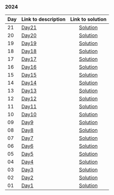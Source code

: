 ### 2024
| Day | Link to description | Link to solution
|:---|:---|:---:|
| 21 | [Day21](https://adventofcode.com/2024/day/21) | [Solution](https://github.com/T1r1osh/advent-of-code/tree/main/solutions/2024/Day21)|
| 20 | [Day20](https://adventofcode.com/2024/day/20) | [Solution](https://github.com/T1r1osh/advent-of-code/tree/main/solutions/2024/Day20)|
| 19 | [Day19](https://adventofcode.com/2024/day/19) | [Solution](https://github.com/T1r1osh/advent-of-code/tree/main/solutions/2024/Day19)|
| 18 | [Day18](https://adventofcode.com/2024/day/18) | [Solution](https://github.com/T1r1osh/advent-of-code/tree/main/solutions/2024/Day18)|
| 17 | [Day17](https://adventofcode.com/2024/day/17) | [Solution](https://github.com/T1r1osh/advent-of-code/tree/main/solutions/2024/Day17)|
| 16 | [Day16](https://adventofcode.com/2024/day/16) | [Solution](https://github.com/T1r1osh/advent-of-code/tree/main/solutions/2024/Day16)|
| 15 | [Day15](https://adventofcode.com/2024/day/15) | [Solution](https://github.com/T1r1osh/advent-of-code/tree/main/solutions/2024/Day15)|
| 14 | [Day14](https://adventofcode.com/2024/day/14) | [Solution](https://github.com/T1r1osh/advent-of-code/tree/main/solutions/2024/Day14)|
| 13 | [Day13](https://adventofcode.com/2024/day/13) | [Solution](https://github.com/T1r1osh/advent-of-code/tree/main/solutions/2024/Day13)|
| 12 | [Day12](https://adventofcode.com/2024/day/12) | [Solution](https://github.com/T1r1osh/advent-of-code/tree/main/solutions/2024/Day12)|
| 11 | [Day11](https://adventofcode.com/2024/day/11) | [Solution](https://github.com/T1r1osh/advent-of-code/tree/main/solutions/2024/Day11)|
| 10 | [Day10](https://adventofcode.com/2024/day/10) | [Solution](https://github.com/T1r1osh/advent-of-code/tree/main/solutions/2024/Day10)|
| 09 | [Day9](https://adventofcode.com/2024/day/9) | [Solution](https://github.com/T1r1osh/advent-of-code/tree/main/solutions/2024/Day09)|
| 08 | [Day8](https://adventofcode.com/2024/day/8) | [Solution](https://github.com/T1r1osh/advent-of-code/tree/main/solutions/2024/Day08)|
| 07 | [Day7](https://adventofcode.com/2024/day/7) | [Solution](https://github.com/T1r1osh/advent-of-code/tree/main/solutions/2024/Day07)|
| 06 | [Day6](https://adventofcode.com/2024/day/6) | [Solution](https://github.com/T1r1osh/advent-of-code/tree/main/solutions/2024/Day06)|
| 05 | [Day5](https://adventofcode.com/2024/day/5) | [Solution](https://github.com/T1r1osh/advent-of-code/tree/main/solutions/2024/Day05)|
| 04 | [Day4](https://adventofcode.com/2024/day/4) | [Solution](https://github.com/T1r1osh/advent-of-code/tree/main/solutions/2024/Day04)|
| 03 | [Day3](https://adventofcode.com/2024/day/3) | [Solution](https://github.com/T1r1osh/advent-of-code/tree/main/solutions/2024/Day03)|
| 02 | [Day2](https://adventofcode.com/2024/day/2) | [Solution](https://github.com/T1r1osh/advent-of-code/tree/main/solutions/2024/Day02)|
| 01 | [Day1](https://adventofcode.com/2024/day/1) | [Solution](https://github.com/T1r1osh/advent-of-code/tree/main/solutions/2024/Day01)|